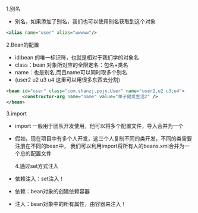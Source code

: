    1.别名

- 别名，如果添加了别名，我们也可以使用别名获取到这个对象
```xml 
<alias name="user" alias="wwwww"/>
```
   2.Bean的配置  

- id:bean 的唯一标识符，也就是相对于我们学的对象名
- class：bean 对象所对应的全限定名：包名+类名
- name：也是别名,而且name可以同时取多个别名
- (user2 u2 u3 u4 这里可以用很多东西去分割)
```xml
<bean id="user" class="com.shanzj.pojo.User" name="user2,u2 u3;u4">
      <constructor-arg name="name" value="单子健爱生活2" />
</bean>
```
   3.import
- import 一般用于团队开发使用，他可以将多个配置文件，导入合并为一个
- 假如，现在项目中有多个人开发，这三个人复制不同的类开发，不同的类需要注册在不同的bean中，
我们可以利用import将所有人的beans.xml合并为一个总的配置文件

   4.通过set方式注入
- 依赖注入：set注入！
- 依赖：bean对象的创建依赖容器
- 注入：bean对象中的所有属性，由容器来注入！



